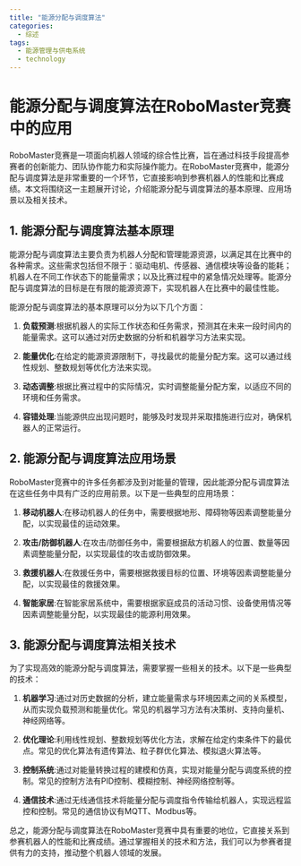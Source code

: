 ```yaml
---  
title: "能源分配与调度算法"  
categories:  
  - 综述  
tags: 
  - 能源管理与供电系统 
  - technology  
---  
```


# 能源分配与调度算法在RoboMaster竞赛中的应用

RoboMaster竞赛是一项面向机器人领域的综合性比赛，旨在通过科技手段提高参赛者的创新能力、团队协作能力和实际操作能力。在RoboMaster竞赛中，能源分配与调度算法是非常重要的一个环节，它直接影响到参赛机器人的性能和比赛成绩。本文将围绕这一主题展开讨论，介绍能源分配与调度算法的基本原理、应用场景以及相关技术。

## 1. 能源分配与调度算法基本原理

能源分配与调度算法主要负责为机器人分配和管理能源资源，以满足其在比赛中的各种需求。这些需求包括但不限于：驱动电机、传感器、通信模块等设备的能耗；机器人在不同工作状态下的能量需求；以及比赛过程中的紧急情况处理等。能源分配与调度算法的目标是在有限的能源资源下，实现机器人在比赛中的最佳性能。

能源分配与调度算法的基本原理可以分为以下几个方面：

1. **负载预测**:根据机器人的实际工作状态和任务需求，预测其在未来一段时间内的能量需求。这可以通过对历史数据的分析和机器学习方法来实现。

2. **能量优化**:在给定的能源资源限制下，寻找最优的能量分配方案。这可以通过线性规划、整数规划等优化方法来实现。

3. **动态调整**:根据比赛过程中的实际情况，实时调整能量分配方案，以适应不同的环境和任务需求。

4. **容错处理**:当能源供应出现问题时，能够及时发现并采取措施进行应对，确保机器人的正常运行。

## 2. 能源分配与调度算法应用场景

RoboMaster竞赛中的许多任务都涉及到对能量的管理，因此能源分配与调度算法在这些任务中具有广泛的应用前景。以下是一些典型的应用场景：

1. **移动机器人**:在移动机器人的任务中，需要根据地形、障碍物等因素调整能量分配，以实现最佳的运动效果。

2. **攻击/防御机器人**:在攻击/防御任务中，需要根据敌方机器人的位置、数量等因素调整能量分配，以实现最佳的攻击或防御效果。

3. **救援机器人**:在救援任务中，需要根据救援目标的位置、环境等因素调整能量分配，以实现最佳的救援效果。

4. **智能家居**:在智能家居系统中，需要根据家庭成员的活动习惯、设备使用情况等因素调整能量分配，以实现最佳的能源利用效果。

## 3. 能源分配与调度算法相关技术

为了实现高效的能源分配与调度算法，需要掌握一些相关的技术。以下是一些典型的技术：

1. **机器学习**:通过对历史数据的分析，建立能量需求与环境因素之间的关系模型，从而实现负载预测和能量优化。常见的机器学习方法有决策树、支持向量机、神经网络等。

2. **优化理论**:利用线性规划、整数规划等优化方法，求解在给定约束条件下的最优点。常见的优化算法有遗传算法、粒子群优化算法、模拟退火算法等。

3. **控制系统**:通过对能量转换过程的建模和仿真，实现对能量分配与调度系统的控制。常见的控制方法有PID控制、模糊控制、神经网络控制等。

4. **通信技术**:通过无线通信技术将能量分配与调度指令传输给机器人，实现远程监控和控制。常见的通信协议有MQTT、Modbus等。

总之，能源分配与调度算法在RoboMaster竞赛中具有重要的地位，它直接关系到参赛机器人的性能和比赛成绩。通过掌握相关的技术和方法，我们可以为参赛者提供有力的支持，推动整个机器人领域的发展。 
